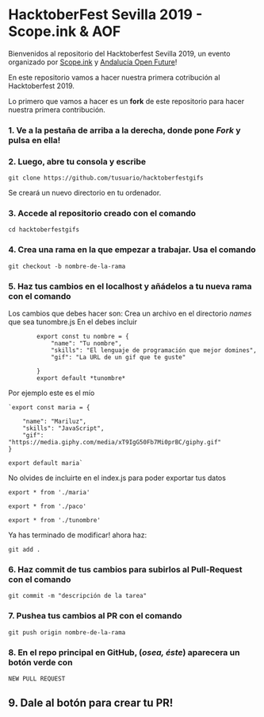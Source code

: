 # HacktoberFest Sevilla 2019 - Scope.ink & AOF

Bienvenidos al repositorio del Hacktoberfest Sevilla 2019, un evento organizado por [Scope.ink](https://scope.ink) y [Andalucía Open Future](https://andalucia.openfuture.org/)!

En este repositorio vamos a hacer nuestra primera cotribución al Hacktoberfest 2019. 

Lo primero que vamos a hacer es un **fork** de este repositorio para hacer nuestra primera contribución.

### 1. Ve a la pestaña de arriba a la derecha, donde pone *Fork* y pulsa en ella!

### 2. Luego, abre tu consola y escribe 

`git clone https://github.com/tusuario/hacktoberfestgifs`

Se creará un nuevo directorio en tu ordenador. 

### 3. Accede al repositorio creado con el comando

`cd hacktoberfestgifs`

### 4. Crea una rama en la que empezar a trabajar. Usa el comando

`git checkout -b nombre-de-la-rama`

### 5. Haz tus cambios en el localhost y añádelos a tu nueva rama con el comando
Los cambios que debes hacer son:
Crea un archivo en el directorio *names* que sea tunombre.js
En el debes incluir
~~~
        export const tu nombre = {
            "name": "Tu nombre",  
            "skills": "El lenguaje de programación que mejor domines", 
            "gif": "La URL de un gif que te guste"

        }
        export default *tunombre*
~~~

Por ejemplo este es el mío
~~~
`export const maria = {

    "name": "Mariluz",
    "skills": "JavaScript",
    "gif": "https://media.giphy.com/media/xT9IgG50Fb7Mi0prBC/giphy.gif"
}

export default maria`
~~~
No olvides de incluirte en el index.js para poder exportar tus datos
~~~
export * from './maria'

export * from './paco'

export * from './tunombre'
~~~
Ya has terminado de modificar! ahora haz: 

`git add .`

### 6. Haz commit de tus cambios para subirlos al **Pull-Request** con el comando

`git commit -m "descripción de la tarea"`

### 7. Pushea tus cambios al PR con el comando

`git push origin nombre-de-la-rama`

### 8. En el repo principal en GitHub, (*osea, éste*) aparecera un botón verde con

`NEW PULL REQUEST`

## 9. Dale al botón para crear tu PR!
